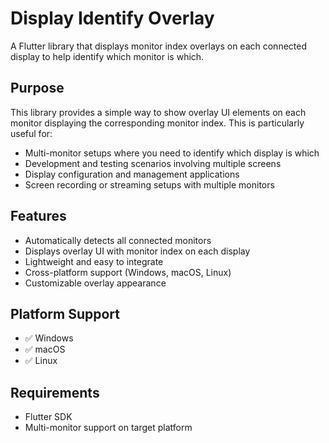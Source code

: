 # Display Identify Overlay

A Flutter library that displays monitor index overlays on each connected display to help identify which monitor is which.

## Purpose

This library provides a simple way to show overlay UI elements on each monitor displaying the corresponding monitor index. This is particularly useful for:

- Multi-monitor setups where you need to identify which display is which
- Development and testing scenarios involving multiple screens
- Display configuration and management applications
- Screen recording or streaming setups with multiple monitors

## Features

- Automatically detects all connected monitors
- Displays overlay UI with monitor index on each display
- Lightweight and easy to integrate
- Cross-platform support (Windows, macOS, Linux)
- Customizable overlay appearance

## Platform Support

- ✅ Windows
- ✅ macOS
- ✅ Linux

## Requirements

- Flutter SDK
- Multi-monitor support on target platform